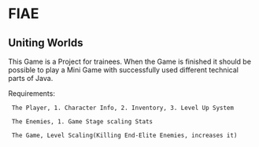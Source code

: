 # FIAE

## Uniting Worlds
This Game is a Project for trainees.
When the Game is finished it should be possible to play a Mini Game with successfully used different technical parts of Java.

Requirements:

`` The Player, 1. Character Info, 2. Inventory, 3. Level Up System``

`` The Enemies, 1. Game Stage scaling Stats``

`` The Game, Level Scaling(Killing End-Elite Enemies, increases it)``
